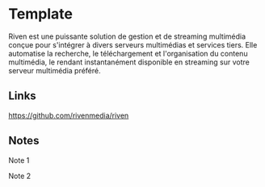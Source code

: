 # Template


Riven est une puissante solution de gestion et de streaming multimédia conçue pour s'intégrer à divers serveurs multimédias et services tiers. Elle automatise la recherche, le téléchargement et l'organisation du contenu multimédia, le rendant instantanément disponible en streaming sur votre serveur multimédia préféré.

## Links

https://github.com/rivenmedia/riven

## Notes

Note 1

Note 2
